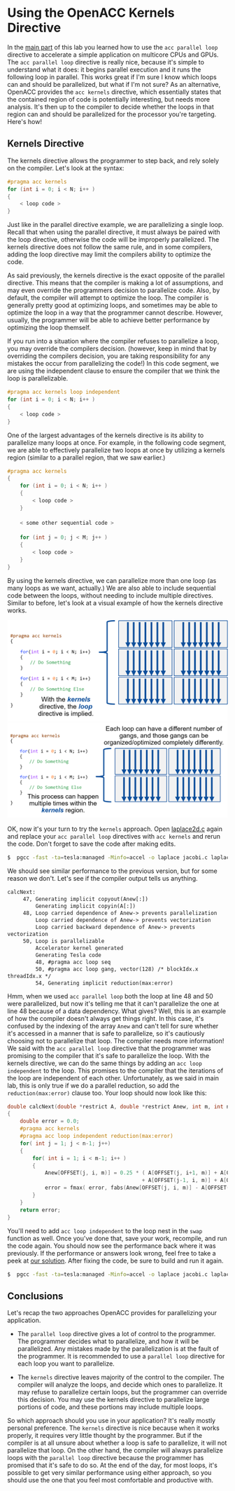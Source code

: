 # Using the OpenACC Kernels Directive

In the [main part](README.md) of this lab you learned how to use the `acc parallel loop` directive to accelerate a simple application on multicore CPUs and GPUs. The `acc parallel loop` directive is really nice, because it's simple to understand what it does: it begins parallel execution and it runs the following loop in parallel. This works great if I'm sure I know which loops can and should be parallelized, but what if I'm not sure? As an alternative, OpenACC provides the `acc kernels` directive, which essentially states that the contained region of code is potentially interesting, but needs more analysis. It's then up to the compiler to decide whether the loops in that region can and should be parallelized for the processor you're targeting. Here's how!

## Kernels Directive

The kernels directive allows the programmer to step back, and rely solely on the compiler. Let's look at the syntax:

```cpp
#pragma acc kernels
for (int i = 0; i < N; i++ )
{
    < loop code >
}
```

Just like in the parallel directive example, we are parallelizing a single loop. Recall that when using the parallel directive, it must always be paired with the loop directive, otherwise the code will be improperly parallelized. The kernels directive does not follow the same rule, and in some compilers, adding the loop directive may limit the compilers ability to optimize the code.

As said previously, the kernels directive is the exact opposite of the parallel directive. This means that the compiler is making a lot of assumptions, and may even override the programmers decision to parallelize code. Also, by default, the compiler will attempt to optimize the loop. The compiler is generally pretty good at optimizing loops, and sometimes may be able to optimize the loop in a way that the programmer cannot describe. However, usually, the programmer will be able to achieve better performance by optimizing the loop themself.

If you run into a situation where the compiler refuses to parallelize a loop, you may override the compilers decision. (however, keep in mind that by overriding the compilers decision, you are taking responsibility for any mistakes the occur from parallelizing the code!) In this code segment, we are using the independent clause to ensure the compiler that we think the loop is parallelizable.

```cpp
#pragma acc kernels loop independent
for (int i = 0; i < N; i++ )
{
    < loop code >
}
```

One of the largest advantages of the kernels directive is its ability to parallelize many loops at once. For example, in the following code segment, we are able to effectively parallelize two loops at once by utilizing a kernels region (similar to a parallel region, that we saw earlier.)

```cpp
#pragma acc kernels
{
    for (int i = 0; i < N; i++ )
    {
        < loop code >
    }
    
    < some other sequential code >
    
    for (int j = 0; j < M; j++ )
    {
        < loop code >
    }
}
```

By using the kernels directive, we can parallelize more than one loop (as many loops as we want, actually.) We are also able to include sequential code between the loops, without needing to include multiple directives. Similar to before, let's look at a visual example of how the kernels directive works.

![kernels1](../images/kernels1.png)
![kernels2](../images/kernels2.png)

OK, now it's your turn to try the `kernels` approach. Open [laplace2d.c](laplace2d.c) again and replace your `acc parallel loop` directives with `acc kernels` and rerun the code. Don't forget to save the code after making edits.



```bash
$  pgcc -fast -ta=tesla:managed -Minfo=accel -o laplace jacobi.c laplace2d.c && echo "Compilation Successful!" && ./laplace
```

We should see similar performance to the previous version, but for some reason we don't. Let's see if the compiler output tells us anything.

```
calcNext:
     47, Generating implicit copyout(Anew[:])
         Generating implicit copyin(A[:])
     48, Loop carried dependence of Anew-> prevents parallelization
         Loop carried dependence of Anew-> prevents vectorization
         Loop carried backward dependence of Anew-> prevents vectorization
     50, Loop is parallelizable
         Accelerator kernel generated
         Generating Tesla code
         48, #pragma acc loop seq
         50, #pragma acc loop gang, vector(128) /* blockIdx.x threadIdx.x */
         54, Generating implicit reduction(max:error)
```

Hmm, when we used `acc parallel loop` both the loop at line 48 and 50 were parallelized, but now it's telling me that it can't parallelize the one at line 48 because of a data dependency. What gives? Well, this is an example of how the compiler doesn't always get things right. In this case, it's confused by the indexing of the array `Anew` and can't tell for sure whether it's accessed in a manner that is safe to parallelize, so it's cautiously choosing not to parallelize that loop. The compiler needs more information! We said with the `acc parallel loop` directive that the programmer was promising to the compiler that it's safe to parallelize the loop. With the kernels directive, we can do the same things by adding an `acc loop independent` to the loop. This promises to the compiler that the iterations of the loop are independent of each other. Unfortunately, as we said in main lab, this is only true if we do a parallel reduction, so add the `reduction(max:error)` clause too. Your loop should now look like this:

```cpp
double calcNext(double *restrict A, double *restrict Anew, int m, int n)
{
    double error = 0.0;
    #pragma acc kernels
    #pragma acc loop independent reduction(max:error)
    for( int j = 1; j < n-1; j++)
    {
        for( int i = 1; i < m-1; i++ )
        {
            Anew[OFFSET(j, i, m)] = 0.25 * ( A[OFFSET(j, i+1, m)] + A[OFFSET(j, i-1, m)]
                                           + A[OFFSET(j-1, i, m)] + A[OFFSET(j+1, i, m)]);
            error = fmax( error, fabs(Anew[OFFSET(j, i, m)] - A[OFFSET(j, i , m)]));
        }
    }
    return error;
}
```

You'll need to add `acc loop independent` to the loop nest in the `swap` function as well. Once you've done that, save your work, recompile, and run the code again. You should now see the performance back where it was previously. If the performance or answers look wrong, feel free to take a peek at [our solution](solutions/laplace2d.kernels.c). After fixing the code, be sure to build and run it again.


```bash
$  pgcc -fast -ta=tesla:managed -Minfo=accel -o laplace jacobi.c laplace2d.c && echo "Compilation Successful!" && ./laplace
```

## Conclusions

Let's recap the two approaches OpenACC provides for parallelizing your application.

* The `parallel loop` directive gives a lot of control to the programmer. The programmer decides what to parallelize, and how it will be parallelized. Any mistakes made by the parallelization is at the fault of the programmer. It is recommended to use a `parallel loop` directive for each loop you want to parallelize.

* The `kernels` directive leaves majority of the control to the compiler. The compiler will analyze the loops, and decide which ones to parallelize. It may refuse to parallelize certain loops, but the programmer can override this decision. You may use the kernels directive to parallelize large portions of code, and these portions may include multiple loops.

So which approach should you use in your application? It's really mostly personal preference. The `kernels` directive is nice because when it works properly, it requires very little thought by the programmer. But if the compiler is at all unsure about whether a loop is safe to parallelize, it will not parallelize that loop. On the other hand, the compiler will always parallelize loops with the `parallel loop` directive because the programmer has promised that it's safe to do so. At the end of the day, for most loops, it's possible to get very similar performance using either approach, so you should use the one that you feel most comfortable and productive with.

